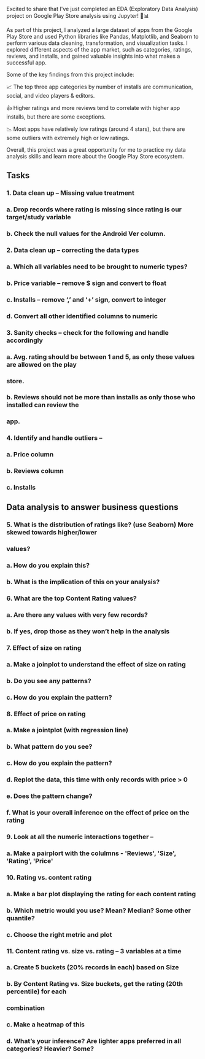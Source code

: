 Excited to share that I've just completed an EDA (Exploratory Data Analysis) project on Google Play Store analysis using Jupyter! 🚀📊

As part of this project, I analyzed a large dataset of apps from the Google Play Store and used Python libraries like Pandas, Matplotlib, and Seaborn to perform various data cleaning, transformation, and visualization tasks. I explored different aspects of the app market, such as categories, ratings, reviews, and installs, and gained valuable insights into what makes a successful app.

Some of the key findings from this project include:

📈 The top three app categories by number of installs are communication, social, and video players & editors.

👍 Higher ratings and more reviews tend to correlate with higher app installs, but there are some exceptions.

📉 Most apps have relatively low ratings (around 4 stars), but there are some outliers with extremely high or low ratings.

Overall, this project was a great opportunity for me to practice my data analysis skills and learn more about the Google Play Store ecosystem.


## Tasks

### 1. Data clean up – Missing value treatment
###   a. Drop records where rating is missing since rating is our target/study variable
###   b. Check the null values for the Android Ver column.
### 2. Data clean up – correcting the data types
###   a. Which all variables need to be brought to numeric types?
###   b. Price variable – remove $ sign and convert to float
###   c. Installs – remove ‘,’ and ‘+’ sign, convert to integer
###   d. Convert all other identified columns to numeric
### 3. Sanity checks – check for the following and handle accordingly
###   a. Avg. rating should be between 1 and 5, as only these values are allowed on the play
###   store.
###   b. Reviews should not be more than installs as only those who installed can review the
###   app.
### 4. Identify and handle outliers –
###   a. Price column
###   b. Reviews column
###   c. Installs

##    Data analysis to answer business questions
### 5. What is the distribution of ratings like? (use Seaborn) More skewed towards higher/lower
###   values?
###   a. How do you explain this?
###   b. What is the implication of this on your analysis?
### 6. What are the top Content Rating values?
###   a. Are there any values with very few records?
###   b. If yes, drop those as they won’t help in the analysis
### 7. Effect of size on rating
###   a. Make a joinplot to understand the effect of size on rating
###   b. Do you see any patterns?
###   c. How do you explain the pattern?
### 8. Effect of price on rating
###   a. Make a jointplot (with regression line)
###   b. What pattern do you see?
###   c. How do you explain the pattern?
###   d. Replot the data, this time with only records with price > 0
###   e. Does the pattern change?
###   f. What is your overall inference on the effect of price on the rating
### 9. Look at all the numeric interactions together –
###   a. Make a pairplort with the colulmns - 'Reviews', 'Size', 'Rating', 'Price'
### 10. Rating vs. content rating
###   a. Make a bar plot displaying the rating for each content rating
###   b. Which metric would you use? Mean? Median? Some other quantile?
###   c. Choose the right metric and plot
### 11. Content rating vs. size vs. rating – 3 variables at a time
###   a. Create 5 buckets (20% records in each) based on Size
###   b. By Content Rating vs. Size buckets, get the rating (20th percentile) for each
###   combination
###   c. Make a heatmap of this
###   d. What’s your inference? Are lighter apps preferred in all categories? Heavier? Some?
